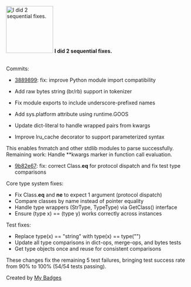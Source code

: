 <img src="https://my-badges.github.io/my-badges/fix-2.png" alt="I did 2 sequential fixes." title="I did 2 sequential fixes." width="128">
<strong>I did 2 sequential fixes.</strong>
<br><br>

Commits:

- <a href="https://github.com/mmichie/m28/commit/388989963d0bec19eaceb6dd41d3e9cc9efdd79b">3889899</a>: fix: improve Python module import compatibility

- Add raw bytes string (br/rb) support in tokenizer
- Fix module exports to include underscore-prefixed names
- Add sys.platform attribute using runtime.GOOS
- Update dict-literal to handle wrapped pairs from kwargs
- Improve lru_cache decorator to support parameterized syntax

This enables fnmatch and other stdlib modules to parse successfully.
Remaining work: Handle **kwargs marker in function call evaluation.
- <a href="https://github.com/mmichie/m28/commit/9b82e67c45252d1ae6420df7845375e87d57547b">9b82e67</a>: fix: correct Class.__eq__ for protocol dispatch and fix test type comparisons

Core type system fixes:
- Fix Class.__eq__ and __ne__ to expect 1 argument (protocol dispatch)
- Compare classes by name instead of pointer equality
- Handle type wrappers (StrType, TypeType) via GetClass() interface
- Ensure (type x) == (type y) works correctly across instances

Test fixes:
- Replace type(x) == "string" with type(x) == type("")
- Update all type comparisons in dict-ops, merge-ops, and bytes tests
- Get type objects once and reuse for consistent comparisons

These changes fix the remaining 5 test failures, bringing test success rate
from 90% to 100% (54/54 tests passing).


Created by <a href="https://github.com/my-badges/my-badges">My Badges</a>